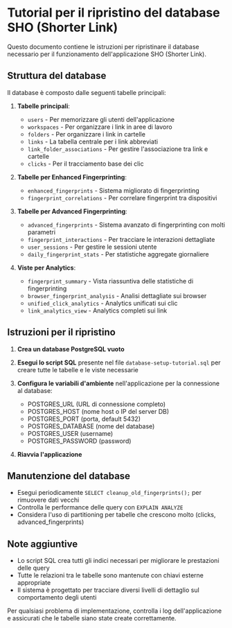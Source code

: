 # Tutorial per il ripristino del database SHO (Shorter Link)

Questo documento contiene le istruzioni per ripristinare il database necessario per il funzionamento dell'applicazione SHO (Shorter Link).

## Struttura del database

Il database è composto dalle seguenti tabelle principali:

1. **Tabelle principali**:
   - `users` - Per memorizzare gli utenti dell'applicazione
   - `workspaces` - Per organizzare i link in aree di lavoro
   - `folders` - Per organizzare i link in cartelle
   - `links` - La tabella centrale per i link abbreviati
   - `link_folder_associations` - Per gestire l'associazione tra link e cartelle
   - `clicks` - Per il tracciamento base dei clic

2. **Tabelle per Enhanced Fingerprinting**:
   - `enhanced_fingerprints` - Sistema migliorato di fingerprinting
   - `fingerprint_correlations` - Per correlare fingerprint tra dispositivi

3. **Tabelle per Advanced Fingerprinting**:
   - `advanced_fingerprints` - Sistema avanzato di fingerprinting con molti parametri
   - `fingerprint_interactions` - Per tracciare le interazioni dettagliate
   - `user_sessions` - Per gestire le sessioni utente
   - `daily_fingerprint_stats` - Per statistiche aggregate giornaliere

4. **Viste per Analytics**:
   - `fingerprint_summary` - Vista riassuntiva delle statistiche di fingerprinting
   - `browser_fingerprint_analysis` - Analisi dettagliate sui browser
   - `unified_click_analytics` - Analytics unificati sui clic
   - `link_analytics_view` - Analytics completi sui link

## Istruzioni per il ripristino

1. **Crea un database PostgreSQL vuoto**

2. **Esegui lo script SQL** presente nel file `database-setup-tutorial.sql` per creare tutte le tabelle e le viste necessarie

3. **Configura le variabili d'ambiente** nell'applicazione per la connessione al database:
   - POSTGRES_URL (URL di connessione completo)
   - POSTGRES_HOST (nome host o IP del server DB)
   - POSTGRES_PORT (porta, default 5432)
   - POSTGRES_DATABASE (nome del database)
   - POSTGRES_USER (username)
   - POSTGRES_PASSWORD (password)

4. **Riavvia l'applicazione**

## Manutenzione del database

- Esegui periodicamente `SELECT cleanup_old_fingerprints();` per rimuovere dati vecchi
- Controlla le performance delle query con `EXPLAIN ANALYZE`
- Considera l'uso di partitioning per tabelle che crescono molto (clicks, advanced_fingerprints)

## Note aggiuntive

- Lo script SQL crea tutti gli indici necessari per migliorare le prestazioni delle query
- Tutte le relazioni tra le tabelle sono mantenute con chiavi esterne appropriate
- Il sistema è progettato per tracciare diversi livelli di dettaglio sul comportamento degli utenti

Per qualsiasi problema di implementazione, controlla i log dell'applicazione e assicurati che le tabelle siano state create correttamente.
